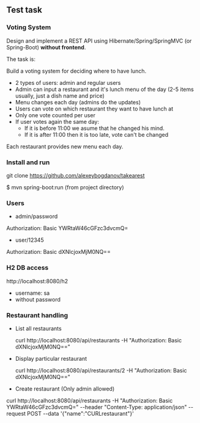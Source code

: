 ## Test task
### Voting System

Design and implement a REST API using Hibernate/Spring/SpringMVC (or Spring-Boot) **without frontend**.

The task is:

Build a voting system for deciding where to have lunch.

 * 2 types of users: admin and regular users
 * Admin can input a restaurant and it's lunch menu of the day (2-5 items usually, just a dish name and price)
 * Menu changes each day (admins do the updates)
 * Users can vote on which restaurant they want to have lunch at
 * Only one vote counted per user
 * If user votes again the same day:
    - If it is before 11:00 we asume that he changed his mind.
    - If it is after 11:00 then it is too late, vote can't be changed

Each restaurant provides new menu each day.

### Install and run

git clone https://github.com/alexeybogdanov/takearest

$ mvn spring-boot:run (from project directory)

### Users
* admin/password 

Authorization: Basic YWRtaW46cGFzc3dvcmQ=

* user/12345

Authorization: Basic dXNlcjoxMjM0NQ==

### H2 DB access
http://localhost:8080/h2

* username: sa
* without password

### Restaurant handling 

* List all restaurants

    curl http://localhost:8080/api/restaurants -H "Authorization: Basic dXNlcjoxMjM0NQ==" 
 

* Display particular restaurant

    curl http://localhost:8080/api/restaurants/2 -H "Authorization: Basic dXNlcjoxMjM0NQ==" 
    
* Create restaurant (Only admin allowed)

curl http://localhost:8080/api/restaurants -H "Authorization: Basic YWRtaW46cGFzc3dvcmQ=" --header "Content-Type: application/json" --request POST  --data '{"name":"CURLrestaurant"}' 



